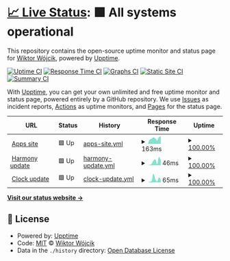 # [📈 Live Status](https://wiktorwojcik112.github.io/WWUpptime): <!--live status--> **🟩 All systems operational**

This repository contains the open-source uptime monitor and status page for [Wiktor Wójcik](wiktor.thedev.id), powered by [Upptime](https://github.com/upptime/upptime).

[![Uptime CI](https://github.com/koj-co/upptime/workflows/Uptime%20CI/badge.svg)](https://github.com/koj-co/upptime/actions?query=workflow%3A%22Uptime+CI%22)
[![Response Time CI](https://github.com/koj-co/upptime/workflows/Response%20Time%20CI/badge.svg)](https://github.com/koj-co/upptime/actions?query=workflow%3A%22Response+Time+CI%22)
[![Graphs CI](https://github.com/koj-co/upptime/workflows/Graphs%20CI/badge.svg)](https://github.com/koj-co/upptime/actions?query=workflow%3A%22Graphs+CI%22)
[![Static Site CI](https://github.com/koj-co/upptime/workflows/Static%20Site%20CI/badge.svg)](https://github.com/koj-co/upptime/actions?query=workflow%3A%22Static+Site+CI%22)
[![Summary CI](https://github.com/koj-co/upptime/workflows/Summary%20CI/badge.svg)](https://github.com/koj-co/upptime/actions?query=workflow%3A%22Summary+CI%22)

With [Upptime](https://upptime.js.org), you can get your own unlimited and free uptime monitor and status page, powered entirely by a GitHub repository. We use [Issues](https://github.com/wiktorwojcik112/WWUpptime/issues) as incident reports, [Actions](https://github.com/wiktorwojcik112/WWUpptime/actions) as uptime monitors, and [Pages](https://wiktorwojcik112.github.io/WWUpptime) for the status page.

<!--start: status pages-->
<!-- This summary is generated by Upptime (https://github.com/upptime/upptime) -->
<!-- Do not edit this manually, your changes will be overwritten -->
<!-- prettier-ignore -->
| URL | Status | History | Response Time | Uptime |
| --- | ------ | ------- | ------------- | ------ |
| <img alt="" src="https://icons.duckduckgo.com/ip3/wiktor.thedev.id.ico" height="13"> [Apps site](https://wiktor.thedev.id) | 🟩 Up | [apps-site.yml](https://github.com/wiktorwojcik112/WWUpptime/commits/HEAD/history/apps-site.yml) | <details><summary><img alt="Response time graph" src="./graphs/apps-site/response-time-week.png" height="20"> 163ms</summary><br><a href="https://wiktorwojcik112.github.io/WWUpptime/history/apps-site"><img alt="Response time 169" src="https://img.shields.io/endpoint?url=https%3A%2F%2Fraw.githubusercontent.com%2Fwiktorwojcik112%2FWWUpptime%2FHEAD%2Fapi%2Fapps-site%2Fresponse-time.json"></a><br><a href="https://wiktorwojcik112.github.io/WWUpptime/history/apps-site"><img alt="24-hour response time 154" src="https://img.shields.io/endpoint?url=https%3A%2F%2Fraw.githubusercontent.com%2Fwiktorwojcik112%2FWWUpptime%2FHEAD%2Fapi%2Fapps-site%2Fresponse-time-day.json"></a><br><a href="https://wiktorwojcik112.github.io/WWUpptime/history/apps-site"><img alt="7-day response time 163" src="https://img.shields.io/endpoint?url=https%3A%2F%2Fraw.githubusercontent.com%2Fwiktorwojcik112%2FWWUpptime%2FHEAD%2Fapi%2Fapps-site%2Fresponse-time-week.json"></a><br><a href="https://wiktorwojcik112.github.io/WWUpptime/history/apps-site"><img alt="30-day response time 146" src="https://img.shields.io/endpoint?url=https%3A%2F%2Fraw.githubusercontent.com%2Fwiktorwojcik112%2FWWUpptime%2FHEAD%2Fapi%2Fapps-site%2Fresponse-time-month.json"></a><br><a href="https://wiktorwojcik112.github.io/WWUpptime/history/apps-site"><img alt="1-year response time 165" src="https://img.shields.io/endpoint?url=https%3A%2F%2Fraw.githubusercontent.com%2Fwiktorwojcik112%2FWWUpptime%2FHEAD%2Fapi%2Fapps-site%2Fresponse-time-year.json"></a></details> | <details><summary><a href="https://wiktorwojcik112.github.io/WWUpptime/history/apps-site">100.00%</a></summary><a href="https://wiktorwojcik112.github.io/WWUpptime/history/apps-site"><img alt="All-time uptime 99.99%" src="https://img.shields.io/endpoint?url=https%3A%2F%2Fraw.githubusercontent.com%2Fwiktorwojcik112%2FWWUpptime%2FHEAD%2Fapi%2Fapps-site%2Fuptime.json"></a><br><a href="https://wiktorwojcik112.github.io/WWUpptime/history/apps-site"><img alt="24-hour uptime 100.00%" src="https://img.shields.io/endpoint?url=https%3A%2F%2Fraw.githubusercontent.com%2Fwiktorwojcik112%2FWWUpptime%2FHEAD%2Fapi%2Fapps-site%2Fuptime-day.json"></a><br><a href="https://wiktorwojcik112.github.io/WWUpptime/history/apps-site"><img alt="7-day uptime 100.00%" src="https://img.shields.io/endpoint?url=https%3A%2F%2Fraw.githubusercontent.com%2Fwiktorwojcik112%2FWWUpptime%2FHEAD%2Fapi%2Fapps-site%2Fuptime-week.json"></a><br><a href="https://wiktorwojcik112.github.io/WWUpptime/history/apps-site"><img alt="30-day uptime 100.00%" src="https://img.shields.io/endpoint?url=https%3A%2F%2Fraw.githubusercontent.com%2Fwiktorwojcik112%2FWWUpptime%2FHEAD%2Fapi%2Fapps-site%2Fuptime-month.json"></a><br><a href="https://wiktorwojcik112.github.io/WWUpptime/history/apps-site"><img alt="1-year uptime 99.99%" src="https://img.shields.io/endpoint?url=https%3A%2F%2Fraw.githubusercontent.com%2Fwiktorwojcik112%2FWWUpptime%2FHEAD%2Fapi%2Fapps-site%2Fuptime-year.json"></a></details>
| <img alt="" src="https://icons.duckduckgo.com/ip3/wiktor.thedev.id.ico" height="13"> [Harmony update](https://wiktor.thedev.id/HarmonyVersion.txt) | 🟩 Up | [harmony-update.yml](https://github.com/wiktorwojcik112/WWUpptime/commits/HEAD/history/harmony-update.yml) | <details><summary><img alt="Response time graph" src="./graphs/harmony-update/response-time-week.png" height="20"> 46ms</summary><br><a href="https://wiktorwojcik112.github.io/WWUpptime/history/harmony-update"><img alt="Response time 55" src="https://img.shields.io/endpoint?url=https%3A%2F%2Fraw.githubusercontent.com%2Fwiktorwojcik112%2FWWUpptime%2FHEAD%2Fapi%2Fharmony-update%2Fresponse-time.json"></a><br><a href="https://wiktorwojcik112.github.io/WWUpptime/history/harmony-update"><img alt="24-hour response time 55" src="https://img.shields.io/endpoint?url=https%3A%2F%2Fraw.githubusercontent.com%2Fwiktorwojcik112%2FWWUpptime%2FHEAD%2Fapi%2Fharmony-update%2Fresponse-time-day.json"></a><br><a href="https://wiktorwojcik112.github.io/WWUpptime/history/harmony-update"><img alt="7-day response time 46" src="https://img.shields.io/endpoint?url=https%3A%2F%2Fraw.githubusercontent.com%2Fwiktorwojcik112%2FWWUpptime%2FHEAD%2Fapi%2Fharmony-update%2Fresponse-time-week.json"></a><br><a href="https://wiktorwojcik112.github.io/WWUpptime/history/harmony-update"><img alt="30-day response time 43" src="https://img.shields.io/endpoint?url=https%3A%2F%2Fraw.githubusercontent.com%2Fwiktorwojcik112%2FWWUpptime%2FHEAD%2Fapi%2Fharmony-update%2Fresponse-time-month.json"></a><br><a href="https://wiktorwojcik112.github.io/WWUpptime/history/harmony-update"><img alt="1-year response time 55" src="https://img.shields.io/endpoint?url=https%3A%2F%2Fraw.githubusercontent.com%2Fwiktorwojcik112%2FWWUpptime%2FHEAD%2Fapi%2Fharmony-update%2Fresponse-time-year.json"></a></details> | <details><summary><a href="https://wiktorwojcik112.github.io/WWUpptime/history/harmony-update">100.00%</a></summary><a href="https://wiktorwojcik112.github.io/WWUpptime/history/harmony-update"><img alt="All-time uptime 99.99%" src="https://img.shields.io/endpoint?url=https%3A%2F%2Fraw.githubusercontent.com%2Fwiktorwojcik112%2FWWUpptime%2FHEAD%2Fapi%2Fharmony-update%2Fuptime.json"></a><br><a href="https://wiktorwojcik112.github.io/WWUpptime/history/harmony-update"><img alt="24-hour uptime 100.00%" src="https://img.shields.io/endpoint?url=https%3A%2F%2Fraw.githubusercontent.com%2Fwiktorwojcik112%2FWWUpptime%2FHEAD%2Fapi%2Fharmony-update%2Fuptime-day.json"></a><br><a href="https://wiktorwojcik112.github.io/WWUpptime/history/harmony-update"><img alt="7-day uptime 100.00%" src="https://img.shields.io/endpoint?url=https%3A%2F%2Fraw.githubusercontent.com%2Fwiktorwojcik112%2FWWUpptime%2FHEAD%2Fapi%2Fharmony-update%2Fuptime-week.json"></a><br><a href="https://wiktorwojcik112.github.io/WWUpptime/history/harmony-update"><img alt="30-day uptime 100.00%" src="https://img.shields.io/endpoint?url=https%3A%2F%2Fraw.githubusercontent.com%2Fwiktorwojcik112%2FWWUpptime%2FHEAD%2Fapi%2Fharmony-update%2Fuptime-month.json"></a><br><a href="https://wiktorwojcik112.github.io/WWUpptime/history/harmony-update"><img alt="1-year uptime 99.99%" src="https://img.shields.io/endpoint?url=https%3A%2F%2Fraw.githubusercontent.com%2Fwiktorwojcik112%2FWWUpptime%2FHEAD%2Fapi%2Fharmony-update%2Fuptime-year.json"></a></details>
| <img alt="" src="https://icons.duckduckgo.com/ip3/wiktor.thedev.id.ico" height="13"> [Clock update](https://wiktor.thedev.id/ClockVersion.txt) | 🟩 Up | [clock-update.yml](https://github.com/wiktorwojcik112/WWUpptime/commits/HEAD/history/clock-update.yml) | <details><summary><img alt="Response time graph" src="./graphs/clock-update/response-time-week.png" height="20"> 65ms</summary><br><a href="https://wiktorwojcik112.github.io/WWUpptime/history/clock-update"><img alt="Response time 54" src="https://img.shields.io/endpoint?url=https%3A%2F%2Fraw.githubusercontent.com%2Fwiktorwojcik112%2FWWUpptime%2FHEAD%2Fapi%2Fclock-update%2Fresponse-time.json"></a><br><a href="https://wiktorwojcik112.github.io/WWUpptime/history/clock-update"><img alt="24-hour response time 51" src="https://img.shields.io/endpoint?url=https%3A%2F%2Fraw.githubusercontent.com%2Fwiktorwojcik112%2FWWUpptime%2FHEAD%2Fapi%2Fclock-update%2Fresponse-time-day.json"></a><br><a href="https://wiktorwojcik112.github.io/WWUpptime/history/clock-update"><img alt="7-day response time 65" src="https://img.shields.io/endpoint?url=https%3A%2F%2Fraw.githubusercontent.com%2Fwiktorwojcik112%2FWWUpptime%2FHEAD%2Fapi%2Fclock-update%2Fresponse-time-week.json"></a><br><a href="https://wiktorwojcik112.github.io/WWUpptime/history/clock-update"><img alt="30-day response time 51" src="https://img.shields.io/endpoint?url=https%3A%2F%2Fraw.githubusercontent.com%2Fwiktorwojcik112%2FWWUpptime%2FHEAD%2Fapi%2Fclock-update%2Fresponse-time-month.json"></a><br><a href="https://wiktorwojcik112.github.io/WWUpptime/history/clock-update"><img alt="1-year response time 54" src="https://img.shields.io/endpoint?url=https%3A%2F%2Fraw.githubusercontent.com%2Fwiktorwojcik112%2FWWUpptime%2FHEAD%2Fapi%2Fclock-update%2Fresponse-time-year.json"></a></details> | <details><summary><a href="https://wiktorwojcik112.github.io/WWUpptime/history/clock-update">100.00%</a></summary><a href="https://wiktorwojcik112.github.io/WWUpptime/history/clock-update"><img alt="All-time uptime 99.99%" src="https://img.shields.io/endpoint?url=https%3A%2F%2Fraw.githubusercontent.com%2Fwiktorwojcik112%2FWWUpptime%2FHEAD%2Fapi%2Fclock-update%2Fuptime.json"></a><br><a href="https://wiktorwojcik112.github.io/WWUpptime/history/clock-update"><img alt="24-hour uptime 100.00%" src="https://img.shields.io/endpoint?url=https%3A%2F%2Fraw.githubusercontent.com%2Fwiktorwojcik112%2FWWUpptime%2FHEAD%2Fapi%2Fclock-update%2Fuptime-day.json"></a><br><a href="https://wiktorwojcik112.github.io/WWUpptime/history/clock-update"><img alt="7-day uptime 100.00%" src="https://img.shields.io/endpoint?url=https%3A%2F%2Fraw.githubusercontent.com%2Fwiktorwojcik112%2FWWUpptime%2FHEAD%2Fapi%2Fclock-update%2Fuptime-week.json"></a><br><a href="https://wiktorwojcik112.github.io/WWUpptime/history/clock-update"><img alt="30-day uptime 100.00%" src="https://img.shields.io/endpoint?url=https%3A%2F%2Fraw.githubusercontent.com%2Fwiktorwojcik112%2FWWUpptime%2FHEAD%2Fapi%2Fclock-update%2Fuptime-month.json"></a><br><a href="https://wiktorwojcik112.github.io/WWUpptime/history/clock-update"><img alt="1-year uptime 99.99%" src="https://img.shields.io/endpoint?url=https%3A%2F%2Fraw.githubusercontent.com%2Fwiktorwojcik112%2FWWUpptime%2FHEAD%2Fapi%2Fclock-update%2Fuptime-year.json"></a></details>

<!--end: status pages-->

[**Visit our status website →**](https://wiktorwojcik112.github.io/WWUpptime)

## 📄 License

- Powered by: [Upptime](https://github.com/upptime/upptime)
- Code: [MIT](./LICENSE) © [Wiktor Wójcik](wiktor.thedev.id)
- Data in the `./history` directory: [Open Database License](https://opendatacommons.org/licenses/odbl/1-0/)
